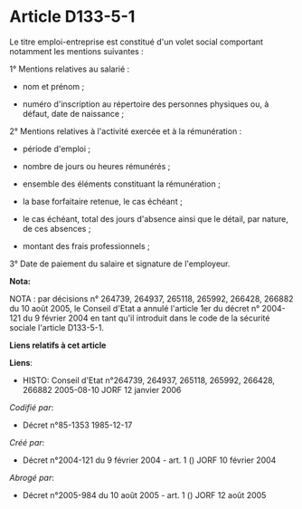 # Article D133-5-1

Le titre emploi-entreprise est constitué d'un volet social comportant notamment les mentions suivantes :

1° Mentions relatives au salarié :

- nom et prénom ;

- numéro d'inscription au répertoire des personnes physiques ou, à défaut, date de naissance ;

2° Mentions relatives à l'activité exercée et à la rémunération :

- période d'emploi ;

- nombre de jours ou heures rémunérés ;

- ensemble des éléments constituant la rémunération ;

- la base forfaitaire retenue, le cas échéant ;

- le cas échéant, total des jours d'absence ainsi que le détail, par nature, de ces absences ;

- montant des frais professionnels ;

3° Date de paiement du salaire et signature de l'employeur.

**Nota:**

NOTA : par décisions n° 264739, 264937, 265118, 265992, 266428, 266882 du 10 août 2005, le Conseil d'Etat a annulé l'article
1er du décret n° 2004-121 du 9 février 2004 en tant qu'il introduit dans le code de la sécurité sociale l'article D133-5-1.

**Liens relatifs à cet article**

**Liens**:

  - HISTO: Conseil d'Etat n°264739, 264937, 265118, 265992, 266428, 266882 2005-08-10 JORF 12 janvier 2006

_Codifié par_:

  - Décret n°85-1353 1985-12-17

_Créé par_:

  - Décret n°2004-121 du 9 février 2004 - art. 1 () JORF 10 février 2004

_Abrogé par_:

  - Décret n°2005-984 du 10 août 2005 - art. 1 () JORF 12 août 2005
